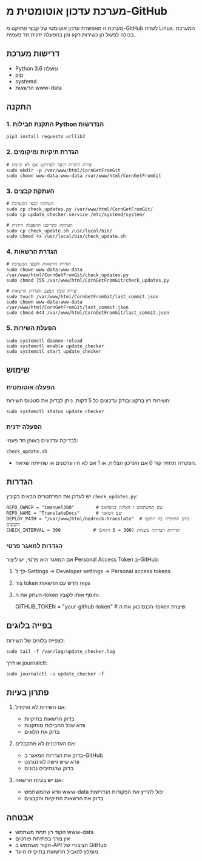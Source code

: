 # מערכת עדכון אוטומטית מ-GitHub

מערכת זו מאפשרת עדכון אוטומטי של קבצי פרויקט מ-GitHub לשרת Linux. המערכת בכולה לפעול הן כשירות רקע והן בהפעלה ידנית חד פעמית.

## דרישות מערכת
- Python 3.6 ומעלה
- pip
- systemd
- הרשאות www-data

## התקנה 

### 1. התקנת חבילות Python הנדרשות

    pip3 install requests urllib3

### 2. הגדרת תיקיות ומיקומים

    # יצירת תיקיית היעד לפרויקט אם לא קיימת
    sudo mkdir -p /var/www/html/CornGetFromGit
    sudo chown www-data:www-data /var/www/html/CornGetFromGit

### 3. העתקת קבצים

    # העתקת קבצי המערכת
    sudo cp check_updates.py /var/www/html/CornGetFromGit/
    sudo cp update_checker.service /etc/systemd/system/

    # העתקת סקריפט ההפעלה הידנית
    sudo cp check_update.sh /usr/local/bin/
    sudo chmod +x /usr/local/bin/check_update.sh

### 4. הגדרת הרשאות

    # הגדרת הרשאות לקבצי המערכת
    sudo chown www-data:www-data /var/www/html/CornGetFromGit/check_updates.py
    sudo chmod 755 /var/www/html/CornGetFromGit/check_updates.py
    
    # יצירת קובץ המצב והגדרת הרשאות
    sudo touch /var/www/html/CornGetFromGit/last_commit.json
    sudo chown www-data:www-data /var/www/html/CornGetFromGit/last_commit.json
    sudo chmod 644 /var/www/html/CornGetFromGit/last_commit.json

### 5. הפעלת השירות

    sudo systemctl daemon-reload
    sudo systemctl enable update_checker
    sudo systemctl start update_checker

## שימוש

### הפעלה אוטומטית
השירות רץ ברקע ובודק עדכונים כל 5 דקות. ניתן לבדוק את סטטוס השירות:

    sudo systemctl status update_checker

### הפעלה ידנית
לבדיקת עדכונים באופן חד פעמי:

    check_update.sh

* הפקודה תחזיר קוד 0 אם העדכון הצליח, או 1 אם לא היו עדכונים או שהייתה שגיאה.

## הגדרות

יש לעדכן את הפרמטרים הבאים בקובץ `check_updates.py`:

    REPO_OWNER = "imanuel300"        # שם המשתמש ו הארגון בגיטהאב
    REPO_NAME = "TranslateDocs"      # שם המאגר
    DEPLOY_PATH = "/var/www/html/bedrock-translate"  # נתיב התיקייה בה יותקנו הקבצים
    CHECK_INTERVAL = 300            # תדירות הבדיקה בשניות (300 = 5 דקות)

### הגדרות למאגר פרטי
אם המאגר הוא פרטי, יש ליצור Personal Access Token ב-GitHub:
1. לך ל-Settings -> Developer settings -> Personal access tokens
2. צור token חדש עם הרשאות `repo`
3. העתק את ה-token והוסף אותו לקובץ:

    GITHUB_TOKEN = "your-github-token"  # הכנס כאן את ה-token שיצרת

## בפייה בלוגים

לצפייה בלוגים של השירות:

    sudo tail -f /var/log/update_checker.log

או דרך journalctl:

    sudo journalctl -u update_checker -f

## פתרון בעיות

1. אם השירות לא מתחיל:
   - בדוק הרשאות בתיקיות
   - וודא שכל החבילות מותקנות
   - בדוק את הלוגים

2. אם העדכונים לא מתקבלים:
   - בדוק את הגדרות המאגר ב-GitHub
   - וודא שיש גישה לאינטרנט
   - בדוק שהנתיבים נכונים

3. אם יש בעיות הרשאה:
   - וודא שהמשתמש www-data יכול להריץ את הפקודות הנדרשות
   - בדוק את הרשאות התיקיות והקבצים

## אבטחה

- הקוד רץ תחת משתמש www-data
- אין צורך בפתיחת פורטים
- הקוד משתמש ב-API הציבורי של GitHub
- מומלץ להגביל הרשאות בתיקיית היעד 